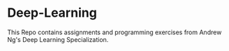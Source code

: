 # Deep-Learning
This Repo contains assignments and programming exercises from Andrew Ng's Deep Learning Specialization.
